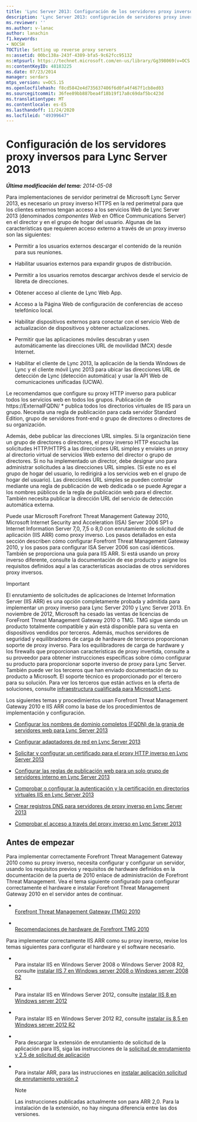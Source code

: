 ```yaml
---
title: 'Lync Server 2013: Configuración de los servidores proxy inversos'
description: 'Lync Server 2013: configuración de servidores proxy inversos.'
ms.reviewer: ''
ms.author: v-lanac
author: lanachin
f1.keywords:
- NOCSH
TOCTitle: Setting up reverse proxy servers
ms:assetid: 00bc138a-243f-4389-bfa5-9c62fcc95132
ms:mtpsurl: https://technet.microsoft.com/en-us/library/Gg398069(v=OCS.15)
ms:contentKeyID: 48183225
ms.date: 07/23/2014
manager: serdars
mtps_version: v=OCS.15
ms.openlocfilehash: f8cd5842e4d735637406f6d0fa4f467f1cb8ed03
ms.sourcegitcommit: 36fee89bb887bea4f18b19f17a8c69daf5bc423d
ms.translationtype: MT
ms.contentlocale: es-ES
ms.lasthandoff: 11/24/2020
ms.locfileid: "49399647"
---
```

# <a name="setting-up-reverse-proxy-servers-for-lync-server-2013"></a>Configuración de los servidores proxy inversos para Lync Server 2013

<div data-xmlns="http://www.w3.org/1999/xhtml">

<div class="topic" data-xmlns="http://www.w3.org/1999/xhtml" data-msxsl="urn:schemas-microsoft-com:xslt" data-cs="https://msdn.microsoft.com/">

<div data-asp="https://msdn2.microsoft.com/asp">



</div>

<div id="mainSection">

<div id="mainBody">

<span> </span>

_**Última modificación del tema:** 2014-05-08_

Para implementaciones de servidor perimetral de Microsoft Lync Server 2013, es necesario un proxy inverso HTTPS en la red perimetral para que los clientes externos tengan acceso a los servicios Web de Lync Server 2013 (denominados *componentes Web* en Office Communications Server) en el director y en el grupo de hogar del usuario. Algunas de las características que requieren acceso externo a través de un proxy inverso son las siguientes:

  - Permitir a los usuarios externos descargar el contenido de la reunión para sus reuniones.

  - Habilitar usuarios externos para expandir grupos de distribución.

  - Permitir a los usuarios remotos descargar archivos desde el servicio de libreta de direcciones.

  - Obtener acceso al cliente de Lync Web App.

  - Acceso a la Página Web de configuración de conferencias de acceso telefónico local.

  - Habilitar dispositivos externos para conectar con el servicio Web de actualización de dispositivos y obtener actualizaciones.

  - Permitir que las aplicaciones móviles descubran y usen automáticamente las direcciones URL de movilidad (MCX) desde Internet.

  - Habilitar el cliente de Lync 2013, la aplicación de la tienda Windows de Lync y el cliente móvil Lync 2013 para ubicar las direcciones URL de detección de Lync (detección automática) y usar la API Web de comunicaciones unificadas (UCWA).

Le recomendamos que configure su proxy HTTP inverso para publicar todos los servicios web en todos los grupos. Publicación de https://ExternalFQDN/ \* publica todos los directorios virtuales de IIS para un grupo. Necesita una regla de publicación para cada servidor Standard Edition, grupo de servidores front-end o grupo de directores o directores de su organización.

Además, debe publicar las direcciones URL simples. Si la organización tiene un grupo de directores o directores, el proxy inverso HTTP escucha las solicitudes HTTP/HTTPS a las direcciones URL simples y envíales un proxy al directorio virtual de servicios Web externo del director o grupo de directores. Si no ha implementado un director, debe designar uno para administrar solicitudes a las direcciones URL simples. (Si este no es el grupo de hogar del usuario, lo redirigirá a los servicios web en el grupo de hogar del usuario). Las direcciones URL simples se pueden controlar mediante una regla de publicación de web dedicada o se puede Agregar a los nombres públicos de la regla de publicación web para el director. También necesita publicar la dirección URL del servicio de detección automática externa.

Puede usar Microsoft Forefront Threat Management Gateway 2010, Microsoft Internet Security and Acceleration (ISA) Server 2006 SP1 o Internet Information Server 7,0, 7,5 o 8,0 con enrutamiento de solicitud de aplicación (IIS ARR) como proxy inverso. Los pasos detallados en esta sección describen cómo configurar Forefront Threat Management Gateway 2010, y los pasos para configurar ISA Server 2006 son casi idénticos. También se proporciona una guía para IIS ARR. Si está usando un proxy inverso diferente, consulte la documentación de ese producto y asigne los requisitos definidos aquí a las características asociadas de otros servidores proxy inversos.

<div>


> [!IMPORTANT]  
> El enrutamiento de solicitudes de aplicaciones de Internet Information Server (IIS ARR) es una opción completamente probada y admitida para implementar un proxy inverso para Lync Server 2010 y Lync Server 2013. En noviembre de 2012, Microsoft ha cesado las ventas de licencias de ForeFront Threat Management Gateway 2010 o TMG. TMG sigue siendo un producto totalmente compatible y aún está disponible para su venta en dispositivos vendidos por terceros. Además, muchos servidores de seguridad y equilibradores de carga de hardware de terceros proporcionan soporte de proxy inverso. Para los equilibradores de carga de hardware y los firewalls que proporcionan características de proxy invertida, consulte a su proveedor para obtener instrucciones específicas sobre cómo configurar su producto para proporcionar soporte inverso de proxy para Lync Server. También puede ver los terceros que han enviado documentación de su producto a Microsoft. El soporte técnico es proporcionado por el tercero para su solución. Para ver los terceros que están activos en la oferta de soluciones, consulte <A href="https://go.microsoft.com/fwlink/?linkid=268730">infraestructura cualificada para Microsoft Lync</A>.



</div>

Los siguientes temas y procedimientos usan Forefront Threat Management Gateway 2010 e IIS ARR como la base de los procedimientos de implementación y configuración.

  - [Configurar los nombres de dominio completos (FQDN) de la granja de servidores web para Lync Server 2013](lync-server-2013-configure-web-farm-fqdns.md)

  - [Configurar adaptadores de red en Lync Server 2013](lync-server-2013-configure-network-adapters.md)

  - [Solicitar y configurar un certificado para el proxy HTTP inverso en Lync Server 2013](lync-server-2013-request-and-configure-a-certificate-for-your-reverse-http-proxy.md)

  - [Configurar las reglas de publicación web para un solo grupo de servidores interno en Lync Server 2013](lync-server-2013-configure-web-publishing-rules-for-a-single-internal-pool.md)

  - [Comprobar o configurar la autenticación y la certificación en directorios virtuales IIS en Lync Server 2013](lync-server-2013-verify-or-configure-authentication-and-certification-on-iis-virtual-directories.md)

  - [Crear registros DNS para servidores de proxy inverso en Lync Server 2013](lync-server-2013-create-dns-records-for-reverse-proxy-servers.md)

  - [Comprobar el acceso a través del proxy inverso en Lync Server 2013](lync-server-2013-verify-access-through-your-reverse-proxy.md)

<div>

## <a name="before-you-begin"></a>Antes de empezar

Para implementar correctamente Forefront Threat Management Gateway 2010 como su proxy inverso, necesita configurar y configurar un servidor, usando los requisitos previos y requisitos de hardware definidos en la documentación de la puerta de 2010 enlace de administración de Forefront Threat Management. Vea el tema siguiente configurado para configurar correctamente el hardware e instalar Forefront Threat Management Gateway 2010 en el servidor antes de continuar.

  - <span></span>  
    [Forefront Threat Management Gateway (TMG) 2010](https://go.microsoft.com/fwlink/?linkid=291292)

  - <span></span>  
    [Recomendaciones de hardware de Forefront TMG 2010](https://go.microsoft.com/fwlink/?linkid=291293)

Para implementar correctamente IIS ARR como su proxy inverso, revise los temas siguientes para configurar el hardware y el software necesario.

  - <span></span>  
    Para instalar IIS en Windows Server 2008 o Windows Server 2008 R2, consulte [instalar IIS 7 en Windows server 2008 o Windows server 2008 R2](https://go.microsoft.com/fwlink/?linkid=291296)

  - <span></span>  
    Para instalar IIS en Windows Server 2012, consulte [instalar IIS 8 en Windows server 2012](https://go.microsoft.com/fwlink/?linkid=291297)

  - <span></span>  
    Para instalar IIS en Windows Server 2012 R2, consulte [instalar iis 8,5 en Windows server 2012 R2](https://go.microsoft.com/fwlink/?linkid=330687)

  - <span></span>  
    Para descargar la extensión de enrutamiento de solicitud de la aplicación para IIS, siga las instrucciones de la [solicitud de enrutamiento v 2.5 de solicitud de aplicación](https://go.microsoft.com/fwlink/?linkid=291298)

  - <span></span>  
    Para instalar ARR, para las instrucciones en [instalar aplicación solicitud de enrutamiento versión 2](https://go.microsoft.com/fwlink/?linkid=291299)
    
    <div>
    

    > [!NOTE]  
    > Las instrucciones publicadas actualmente son para ARR 2,0. Para la instalación de la extensión, no hay ninguna diferencia entre las dos versiones.

    
    </div>

</div>

</div>

<span> </span>

</div>

</div>

</div>

